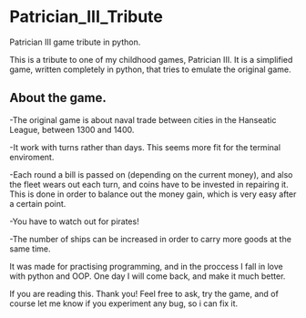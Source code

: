 # Patrician_III_Tribute
Patrician III game tribute in python.

This is a tribute to one of my childhood games, Patrician III.
It is a simplified game, written completely in python, that tries to emulate the original game.

## About the game.

-The original game is about naval trade between cities in the Hanseatic League, between 1300 and 1400.

-It work with turns rather than days. This seems more fit for the terminal enviroment.

-Each round a bill is passed on (depending on the current money), and also the fleet wears out each turn, and coins have to be invested in repairing it. This is done in order to balance out the money gain, which is very easy after a certain point.

-You have to watch out for pirates!

-The number of ships can be increased in order to carry more goods at the same time.



It was made for practising programming, and in the proccess I fall in love with python and OOP. One day I will come back, and make it much better.

If you are reading this. Thank you! Feel free to ask, try the game, and of course let me know if you 
experiment any bug, so i can fix it.
